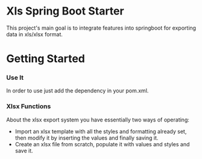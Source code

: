 
# Xls Spring Boot Starter 
This project's main goal is to integrate features into springboot for exporting data in xls/xlsx format.

# Getting Started

### Use It
In order to use just add the dependency in your pom.xml.

### Xlsx Functions

About the xlsx export system you have essentially two ways of operating:

* Import an xlsx template with all the styles and formatting already set, 
then modify it by inserting the values and finally saving it.
* Create an xlsx file from scratch, populate it with values and styles and save it.

